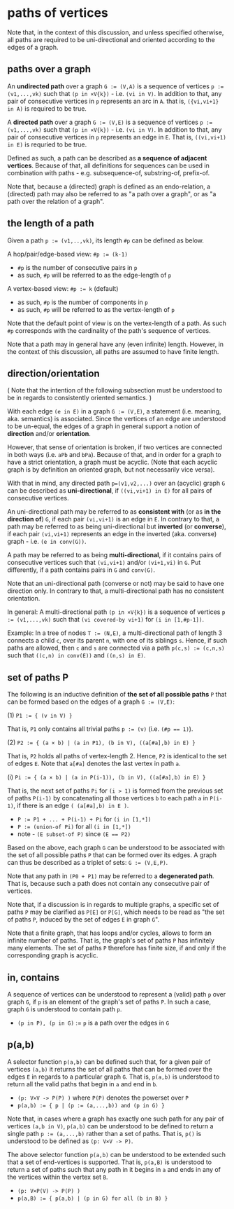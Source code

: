 
<!-- ======================================================================= -->
# paths of vertices

Note that, in the context of this discussion, and unless specified otherwise,
all paths are required to be uni-directional and oriented according to the
edges of a graph.

<!-- ======================================================================= -->
## paths over a graph

An **undirected path** over a graph `G := (V,A)` is a sequence of vertices
`p := (v1,...,vk)` such that `(p in ×V{k})` - i.e. `(vi in V)`. In addition
to that, any pair of consecutive vertices in `p` represents an arc in `A`.
that is, `({vi,vi+1} in A)` is required to be true.

A **directed path** over a graph `G := (V,E)` is a sequence of vertices
`p := (v1,...,vk)` such that `(p in ×V{k})` - i.e. `(vi in V)`. In addition
to that, any pair of consecutive vertices in `p` represents an edge in `E`.
That is, `((vi,vi+1) in E)` is requried to be true.

Defined as such, a path can be described as **a sequence of adjacent vertices**.
Because of that, all definitions for sequences can be used in combination
with paths - e.g. subsequence-of, substring-of, prefix-of.

Note that, because a (directed) graph is defined as an endo-relation,
a (directed) path may also be referred to as "a path over a graph",
or as "a path over the relation of a graph".

<!-- ======================================================================= -->
## the length of a path

Given a path `p := (v1,..,vk)`, its length `#p` can be defined as below.

A hop/pair/edge-based view: `#p := (k-1)`

* `#p` is the number of consecutive pairs in `p`
* as such, `#p` will be referred to as the edge-length of `p`

A vertex-based view: `#p := k` (default)

* as such, `#p` is the number of components in `p`
* as such, `#p` will be referred to as the vertex-length of `p`

Note that the default point of view is on the vertex-length of a path. As such
`#p` corresponds with the cardinality of the path's sequence of vertices.

Note that a path may in general have any (even infinite) length. However, in
the context of this discussion, all paths are assumed to have finite length.

<!-- ======================================================================= -->
## direction/orientation

( Note that the intention of the following subsection must be understood to
be in regards to consistently oriented semantics. )

With each edge `(e in E)` in a graph `G := (V,E)`, a statement (i.e. meaning,
aka. semantics) is associated. Since the vertices of an edge are understood
to be un-equal, the edges of a graph in general support a notion of
**direction** and/or **orientation**.

However, that sense of orientation is broken, if two vertices are connected
in both ways (i.e. `aPb` and `bPa`). Because of that, and in order for a graph
to have a strict orientation, a graph must be acyclic. (Note that each acyclic
graph is by definition an oriented graph, but not necessarily vice versa).

With that in mind, any directed path `p=(v1,v2,...)` over an (acyclic) graph
`G` can be described as **uni-directional**, if `((vi,vi+1) in E)` for all
pairs of consecutive vertices.

An uni-directional path may be referred to as **consistent with** (or as
**in the direction of**) `G`, if each pair `(vi,vi+1)` is an edge in `E`.
In contrary to that, a path may be referred to as being uni-directional but **inverted** (or **converse**), if each pair `(vi,vi+1)` represents an edge
in the inverted (aka. converse) graph - i.e. `(e in conv(G))`.

A path may be referred to as being **multi-directional**, if it contains pairs
of consecutive vertices such that `(vi,vi+1)` and/or `(vi+1,vi)` in `G`. Put
differently, if a path contains pairs in `G` and `conv(G)`.

Note that an uni-directional path (converse or not) may be said to have one
direction only. In contrary to that, a multi-directional path has no consistent
orientation.

In general: A multi-directional path `(p in ×V{k})` is a sequence of vertices
`p := (v1,...,vk)` such that `(vi covered-by vi+1)` for `(i in [1,#p-1])`.

Example: In a tree of nodes `T := (N,E)`, a multi-directional path of length
3 connects a child `c`, over its parent `n`, with one of its siblings `s`.
Hence, if such paths are allowed, then `c` and `s` are connected via a path
`p(c,s) := (c,n,s)` such that `((c,n) in conv(E))` and `((n,s) in E)`.

<!-- ======================================================================= -->
## set of paths P

The following is an inductive definition of **the set of all possible paths**
`P` that can be formed based on the edges of a graph `G := (V,E)`:

(1) `P1 := { (v in V) }`

That is, `P1` only contains all trivial paths `p := (v)` (i.e. `(#p == 1)`).

(2) `P2 := { (a × b) | (a in P1), (b in V), ((a[#a],b) in E) }`

That is, `P2` holds all paths of vertex-length 2.
Hence, `P2` is identical to the set of edges `E`.
Note that `a[#a]` denotes the last vertex in path `a`.

(i) `Pi := { (a × b) | (a in P(i-1)), (b in V), ((a[#a],b) in E) }`

That is, the next set of paths `Pi` for `(i > 1)` is formed from the previous
set of paths `P(i-1)` by concatenating all those vertices `b` to each path `a`
in `P(i-1)`, if there is an edge `( (a[#a],b) in E )`.

* `P := P1 + ... + P(i-1) + Pi` for `(i in [1,*])`
* `P := (union-of Pi)` for all `(i in [1,*])`
* note - `(E subset-of P)` since `(E == P2)`

Based on the above, each graph `G` can be understood to be associated with the
set of all possible paths `P` that can be formed over its edges. A graph can
thus be described as a triplet of sets: `G := (V,E,P)`.

Note that any path in `(P0 + P1)` may be referred to a **degenerated path**.
That is, because such a path does not contain any consecutive pair of vertices.

Note that, if a discussion is in regards to multiple graphs, a specific set
of paths `P` may be clarified as `P[E]` or `P[G]`, which needs to be read as
"the set of paths `P`, induced by the set of edges `E` in graph `G`".

Note that a finite graph, that has loops and/or cycles, allows to form an
infinite number of paths. That is, the graph's set of paths `P` has infinitely
many elements. The set of paths `P` therefore has finite size, if and only
if the corresponding graph is acyclic.

<!-- ======================================================================= -->
## in, contains

A sequence of vertices can be understood to represent a (valid) path `p` over
graph `G`, if `p` is an element of the graph's set of paths `P`. In such a case,
graph `G` is understood to contain path `p`.

* `(p in P), (p in G)` := `p` is a path over the edges in `G`

<!-- ======================================================================= -->
## p(a,b)

A selector function `p(a,b)` can be defined such that, for a given pair of
vertices `(a,b)` it returns the set of all paths that can be formed over the
edges `E` in regards to a particular graph `G`. That is, `p(a,b)` is understood
to return all the valid paths that begin in `a` and end in `b`.

* `(p: V×V -> P(P) )` where `P(P)` denotes the powerset over `P`
* `p(a,b) := { p | (p := (a,...,b)) and (p in G) }`

Note that, in cases where a graph has exactly one such path for any pair of
vertices `(a,b in V)`, `p(a,b)` can be understood to be defined to return a
single path `p := (a,...,b)` rather than a set of paths. That is, `p()` is
understood to be defined as `(p: V×V -> P)`.

The above selector function `p(a,b)` can be understood to be extended such
that a set of end-vertices is supported. That is, `p(a,B)` is understood to
return a set of paths such that any path in it begins in `a` and ends in any
of the vertices within the vertex set `B`.

* `(p: V×P(V) -> P(P) )`
* `p(a,B) := { p(a,b) | (p in G) for all (b in B) }`
